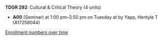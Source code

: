 **TDGR 292**: Cultural & Critical Theory (4 units)

- **A00** (Seminar) at 1:00 pm–3:50 pm on Tuesday at   by Yapp, Hentyle T (A17258044)

[Enrollment numbers over time](./TDGR292.tsv)
